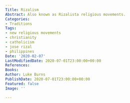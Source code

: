 ```yaml
---
Title: Rizalism
Abstract: Also known as Rizalista religious movements.
Categories:
- Traditions
Tags:
- new religious movements
- christianity
- catholicism
- jose rizal
- philippines
Date: '2020-02-07'
LastModifiedDate: 2020-07-01T23:00:00+00:00
References: 
Books: 
Author: Luke Burns
PublishDate: 2020-07-01T23:00:00+00:00
Featured: false
Image: ''

---
```

